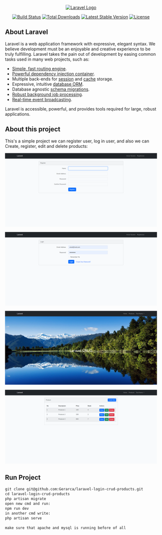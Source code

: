 <p align="center"><a href="https://laravel.com" target="_blank"><img src="https://raw.githubusercontent.com/laravel/art/master/logo-lockup/5%20SVG/2%20CMYK/1%20Full%20Color/laravel-logolockup-cmyk-red.svg" width="400" alt="Laravel Logo"></a></p>

<p align="center">
<a href="https://github.com/laravel/framework/actions"><img src="https://github.com/laravel/framework/workflows/tests/badge.svg" alt="Build Status"></a>
<a href="https://packagist.org/packages/laravel/framework"><img src="https://img.shields.io/packagist/dt/laravel/framework" alt="Total Downloads"></a>
<a href="https://packagist.org/packages/laravel/framework"><img src="https://img.shields.io/packagist/v/laravel/framework" alt="Latest Stable Version"></a>
<a href="https://packagist.org/packages/laravel/framework"><img src="https://img.shields.io/packagist/l/laravel/framework" alt="License"></a>
</p>

## About Laravel

Laravel is a web application framework with expressive, elegant syntax. We believe development must be an enjoyable and creative experience to be truly fulfilling. Laravel takes the pain out of development by easing common tasks used in many web projects, such as:

- [Simple, fast routing engine](https://laravel.com/docs/routing).
- [Powerful dependency injection container](https://laravel.com/docs/container).
- Multiple back-ends for [session](https://laravel.com/docs/session) and [cache](https://laravel.com/docs/cache) storage.
- Expressive, intuitive [database ORM](https://laravel.com/docs/eloquent).
- Database agnostic [schema migrations](https://laravel.com/docs/migrations).
- [Robust background job processing](https://laravel.com/docs/queues).
- [Real-time event broadcasting](https://laravel.com/docs/broadcasting).

Laravel is accessible, powerful, and provides tools required for large, robust applications.

## About this project

This's a simple project we can register user, log in user, and also we can Create, register, edit and delete products:

![Register](https://github.com/Gerarca/laravel-login-crud-products/blob/main/docs/register.png?raw=true)

![Log in](https://github.com/Gerarca/laravel-login-crud-products/blob/main/docs/login.png?raw=true)

![Home](https://github.com/Gerarca/laravel-login-crud-products/blob/main/docs/home.png?raw=true)

![List Products](https://github.com/Gerarca/laravel-login-crud-products/blob/main/docs/list.png?raw=true)

## Run Project

```
git clone git@github.com:Gerarca/laravel-login-crud-products.git
cd laravel-login-crud-products
php artisan migrate
open new cmd and run:
npm run dev
in another cmd write:
php artisan serve

make sure that apache and mysql is running before of all

```
